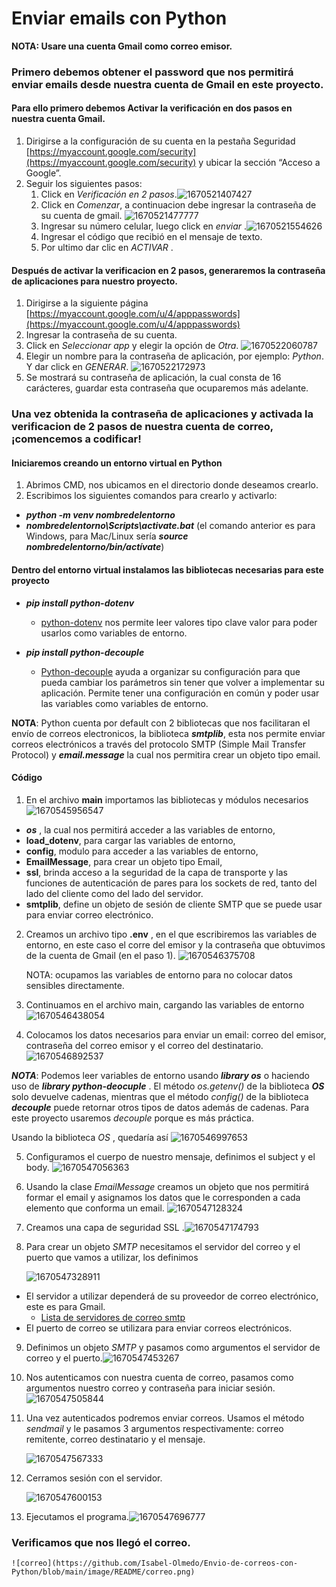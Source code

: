 # Enviar emails con Python

**NOTA: Usare una cuenta Gmail como correo emisor.**


### Primero debemos obtener el password que nos permitirá enviar emails desde nuestra cuenta de Gmail en este proyecto.


#### Para ello primero debemos Activar la verificación en dos pasos en nuestra cuenta Gmail.

1. Dirigirse a la configuración de su cuenta en la pestaña Seguridad [https://myaccount.google.com/security](https://myaccount.google.com/security) y ubicar la sección “Acceso a Google”.
2. Seguir los siguientes pasos:
   1. Click en *Verificación en 2 pasos*.![1670521407427](image/README/1670521407427.png)
   2. Click en  *Comenzar*, a continuacion debe ingresar la contraseña de su cuenta de gmail. ![1670521477777](image/README/1670521477777.png)
   3. Ingresar su número celular, luego click en  *enviar* .![1670521554626](image/README/1670521554626.png)
   4. Ingresar el código que recibió en el mensaje de texto.
   5. Por ultimo dar clic en  *ACTIVAR* .

#### Después de activar la verificacion en 2 pasos, generaremos la contraseña de aplicaciones para nuestro proyecto.


1. Dirigirse a la siguiente página [https://myaccount.google.com/u/4/apppasswords](https://myaccount.google.com/u/4/apppasswords)
2. Ingresar la contraseña de su cuenta.
3. Click en *Seleccionar app* y elegir la opción de  *Otra*. ![1670522060787](image/README/1670522060787.png)
4. Elegir un nombre para la contraseña de aplicación, por ejemplo: *Python*.  Y dar click en  *GENERAR*. ![1670522172973](image/README/1670522172973.png)
5. Se mostrará su contraseña de aplicación, la cual consta de 16 carácteres, guardar esta contraseña que ocuparemos más adelante.

### Una vez obtenida la contraseña de aplicaciones y activada la verificacion de 2 pasos de nuestra cuenta de correo, ¡comencemos a codificar!



#### Iniciaremos creando un entorno virtual en Python

1. Abrimos CMD, nos ubicamos en el directorio donde deseamos crearlo.
2. Escribimos los siguientes comandos para crearlo y activarlo:

- ***python -m venv nombredelentorno***
- ***nombredelentorno\Scripts\activate.bat*** (el comando anterior es para Windows, para Mac/Linux sería  ***source nombredelentorno/bin/actívate***)

#### Dentro del entorno virtual instalamos las bibliotecas necesarias para este proyecto

* ***pip install python-dotenv***

  * [python-dotenv](https://pypi.org/project/python-dotenv/) nos permite leer valores tipo clave valor para poder usarlos como variables de entorno.
* ***pip install python-decouple***

  * [Python-decouple](https://pypi.org/project/python-decouple/)  ayuda a organizar su configuración para que
    pueda cambiar los parámetros sin tener que volver a implementar su aplicación.
    Permite tener una configuración en común y poder usar las variables como
    variables de entorno.

**NOTA**: Python cuenta por default con 2 bibliotecas que nos facilitaran el envío de correos electronicos, la biblioteca ***smtplib***, esta nos permite enviar correos electrónicos a través del protocolo SMTP (Simple Mail Transfer Protocol) y  ***email.message*** la cual nos permitira crear un objeto tipo email.


#### Código


1. En el archivo **main** importamos las bibliotecas y módulos necesarios ![1670545956547](image/README/1670545956547.png)

* ***os*** , la cual nos permitirá acceder a las variables de entorno,
* **load_dotenv**, para cargar las variables de entorno,
* **config**, modulo para acceder a las variables de entorno,
* **EmailMessage**, para crear un objeto tipo Email,
* **ssl**, brinda acceso a la seguridad de la capa de transporte y las funciones de autenticación de pares para los sockets de red, tanto del lado del cliente como del lado del servidor.
* **smtplib**, define un objeto de sesión de cliente SMTP que se puede usar para enviar correo
  electrónico.

2. Creamos un archivo tipo  **.env** , en el que escribiremos las variables de entorno, en este caso el corre del emisor y la contraseña que obtuvimos de la cuenta de Gmail (en el paso 1). ![1670546375708](image/README/1670546375708.png)

    NOTA: ocupamos las variables de entorno para no colocar datos sensibles directamente. 

3. Continuamos en el archivo main, cargando las variables de entorno ![1670546438054](image/README/1670546438054.png)
4. Colocamos los datos necesarios para enviar un email: correo del emisor, contraseña del correo emisor y el correo del destinatario. ![1670546892537](image/README/1670546892537.png)

***NOTA***: Podemos leer variables de entorno usando ***library os*** o haciendo uso de  ***library python-deocuple*** . El método *os.getenv()* de la biblioteca ***OS*** solo devuelve cadenas, mientras que el método *config()* de la biblioteca ***decouple*** puede retornar otros tipos de datos además de cadenas.
Para este proyecto usaremos *decouple* porque es más práctica.

Usando la biblioteca  *OS* , quedaría así  ![1670546997653](image/README/1670546997653.png)

5. Configuramos el cuerpo de nuestro mensaje, definimos el subject y el body. ![1670547056363](image/README/1670547056363.png)
6. Usando la clase *EmailMessage* creamos un objeto que nos permitirá formar el email y asignamos los datos que le corresponden a cada elemento que conforma un email.  ![1670547128324](image/README/1670547128324.png)
7. Creamos una capa de seguridad SSL .![1670547174793](image/README/1670547174793.png)
8. Para crear un objeto *SMTP*  necesitamos el servidor del correo y el puerto que vamos a utilizar, los definimos

    ![1670547328911](image/README/1670547328911.png)

* El servidor a utilizar dependerá de su proveedor de correo electrónico, este es para Gmail.
  * [Lista de servidores de correo smtp](https://www.arclab.com/en/kb/email/list-of-smtp-and-pop3-servers-mailserver-list.html)
* El puerto de correo se utilizara para enviar correos  electrónicos.

9. Definimos un objeto *SMTP*  y pasamos como argumentos el servidor de correo y el puerto.![1670547453267](image/README/1670547453267.png)
10. Nos autenticamos con nuestra cuenta de correo, pasamos como argumentos nuestro
    correo y contraseña para iniciar sesión. ![1670547505844](image/README/1670547505844.png)
11. Una vez autenticados podremos enviar correos. Usamos el método *sendmail* y le pasamos 3 argumentos respectivamente: correo remitente, correo destinatario y el mensaje.

    ![1670547567333](image/README/1670547567333.png)

15. Cerramos sesión con el servidor.

    ![1670547600153](image/README/1670547600153.png)

16. Ejecutamos el programa.![1670547696777](image/README/1670547696777.png)


### Verificamos que nos llegó el correo.

    ![correo](https://github.com/Isabel-Olmedo/Envio-de-correos-con-Python/blob/main/image/README/correo.png)
